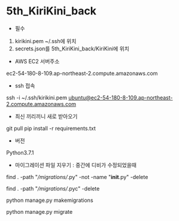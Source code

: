 # 5th_KiriKini_back

- 필수

1. kirikini.pem ~/.ssh에 위치
2. secrets.json를 5th_KiriKini_back/KiriKini에 위치

- AWS EC2 서버주소

ec2-54-180-8-109.ap-northeast-2.compute.amazonaws.com

- ssh 접속

ssh -i ~/.ssh/kirikini.pem ubuntu@ec2-54-180-8-109.ap-northeast-2.compute.amazonaws.com

- 최신 끼리끼니 새로 받아오기

git pull
pip install -r requirements.txt


- 버전

Python3.7.1

- 마이그레이션 파일 지우기 : 중간에 디비가 수정되었을때

find . -path "*/migrations/*.py" -not -name "__init__.py" -delete

find . -path "*/migrations/*.pyc" -delete

python manage.py makemigrations

python manage.py migrate